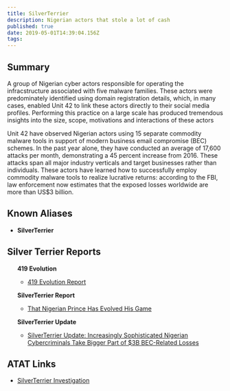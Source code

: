 ```yaml
---
title: SilverTerrier
description: Nigerian actors that stole a lot of cash
published: true
date: 2019-05-01T14:39:04.156Z
tags: 
---
```


<h2>Summary</h2>

<p>A group of Nigerian cyber actors responsible for operating the infracstructure associated with five malware families. These actors were predominately identified using domain registration details, which, in many cases, enabled Unit 42 to link these actors directly to their social media profiles.
Performing this practice on a large scale has produced tremendous insights into the size,
scope, motivations and interactions of these actors

Unit 42 have observed Nigerian actors using 15 separate commodity malware tools in support of modern business email compromise (BEC) schemes. In the past year alone, they have conducted an average of 17,600 attacks per month, demonstrating a 45 percent increase from 2016. These attacks span all major industry verticals and target businesses rather than individuals. These actors have learned how to successfully employ commodity malware tools to realize lucrative returns: according to the FBI, law enforcement now estimates that the exposed losses worldwide are more than US$3 billion.</p>


<h2>Known Aliases</h2>
<b>
<ul>
 
  <li>SilverTerrier</li>

  
</ul>
  </b>

<h2>Silver Terrier Reports </h2>
<ul>
  <b>419 Evolution </b>  
  <ul>
      <li><a href='https://www.paloaltonetworks.com/apps/pan/public/downloadResource?pagePath=/content/pan/en_US/resources/research/419evolution'> 419 Evolution Report </a></li> 
   
</ul>
</ul>

<ul>
<b>SilverTerrier Report </b>
 <ul>
  <li><a href='https://unit42.paloaltonetworks.com/unit42-nigerian-prince-evolved-game/'> That Nigerian Prince Has Evolved His Game
</a></li> 
  </ul>
  </ul>
  <ul>
<b>SilverTerrier Update </b>
  <ul>
    <li><a href='https://unit42.paloaltonetworks.com/unit42-silverterrier-update-increasingly-sophisticated-nigerian-cybercriminals-take-bigger-part-3b-bec-related-losses/'>SilverTerrier Update: Increasingly Sophisticated Nigerian Cybercriminals Take Bigger Part of $3B BEC-Related Losses
</a></li> 
  </ul>
</ul>

  </ul>
 </ul>

<h2> ATAT Links</h2>
<ul>
   <li><a href=''> SilverTerrier Investigation</a></li>
</ul>
